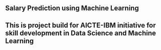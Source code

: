 ## Salary Prediction using Machine Learning

## This is project build for AICTE-IBM initiative for skill development in Data Science and Machine Learning
